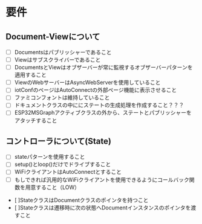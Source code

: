 
# 要件

## Document-Viewについて

- [ ] Documentsはパブリッシャーであること
- [ ] Viewはサブスクライバーであること
- [ ] DocumentsとViewはオブザーバーが常に監視するオブザーバーパターンを適用すること
- [ ] ViewのWebサーバーはAsyncWebServerを使用していること
- [ ] iotConfのページはAutoConnectの外部ページ機能に表示させること
- [ ] ファミコンフォントは維持していること
- [ ] ドキュメントクラスの中ににステートの生成処理を作成すること？？？
- [ ] ESP32MSGraphアクティブクラスの外から、ステートとパブリッシャーをアタッチすること

## コントローラについて(State)

- [ ] stateパターンを使用すること
- [ ] setup()とloop()だけでドライブすること
- [ ] WiFiクライアントはAutoConnectとすること
- [ ] もしできれば汎用的なWiFiクライアントを使用できるようにコールバック関数を用意すること（LOW）
- [ ]StateクラスはDocumentクラスのポインタを持つこと
- [ ]Stateクラスは遷移時に次の状態へDocumentインスタンスのポインタを渡すこと
